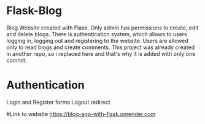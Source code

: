 # Flask-Blog
Blog Website created with Flask. Only admin has permissions to create, edit and delete blogs. There is authentication system, which allows to users logging in, logging out and registering to the website. Users are allowed only to read blogs and create comments.
This project was already created in another repo, so i replaced here and that's why it is added with only one commit.

# Authentication
Login and Register forms
Logout redirect

#Link to website
https://blog-app-with-flask.onrender.com
